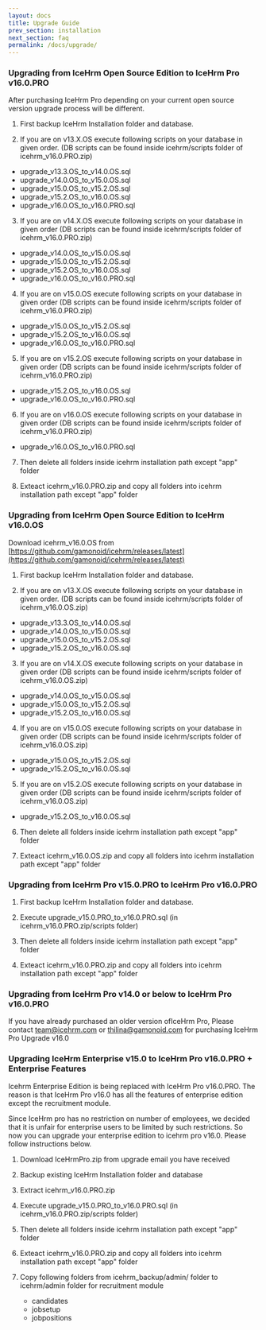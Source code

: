 ```yaml
---
layout: docs
title: Upgrade Guide
prev_section: installation
next_section: faq
permalink: /docs/upgrade/
---
```


### Upgrading from IceHrm Open Source Edition to IceHrm Pro v16.0.PRO

After purchasing IceHrm Pro depending on your current open source version upgrade process will be different.

1. First backup IceHrm Installation folder and database.

2. If you are on v13.X.OS execute following scripts on your database in given order. (DB scripts can be found inside icehrm/scripts folder of icehrm_v16.0.PRO.zip)
 - upgrade_v13.3.OS_to_v14.0.OS.sql
 - upgrade_v14.0.OS_to_v15.0.OS.sql
 - upgrade_v15.0.OS_to_v15.2.OS.sql
 - upgrade_v15.2.OS_to_v16.0.OS.sql
 - upgrade_v16.0.OS_to_v16.0.PRO.sql
 
3. If you are on v14.X.OS execute following scripts on your database in given order (DB scripts can be found inside icehrm/scripts folder of icehrm_v16.0.PRO.zip)
 - upgrade_v14.0.OS_to_v15.0.OS.sql
 - upgrade_v15.0.OS_to_v15.2.OS.sql
 - upgrade_v15.2.OS_to_v16.0.OS.sql
 - upgrade_v16.0.OS_to_v16.0.PRO.sql
 
4. If you are on v15.0.OS execute following scripts on your database in given order (DB scripts can be found inside icehrm/scripts folder of icehrm_v16.0.PRO.zip)
 - upgrade_v15.0.OS_to_v15.2.OS.sql
 - upgrade_v15.2.OS_to_v16.0.OS.sql
 - upgrade_v16.0.OS_to_v16.0.PRO.sql
 
5. If you are on v15.2.OS execute following scripts on your database in given order (DB scripts can be found inside icehrm/scripts folder of icehrm_v16.0.PRO.zip)
 - upgrade_v15.2.OS_to_v16.0.OS.sql
 - upgrade_v16.0.OS_to_v16.0.PRO.sql

6. If you are on v16.0.OS execute following scripts on your database in given order (DB scripts can be found inside icehrm/scripts folder of icehrm_v16.0.PRO.zip)
 - upgrade_v16.0.OS_to_v16.0.PRO.sql
 
7. Then delete all folders inside icehrm installation path except "app" folder

8. Exteact icehrm_v16.0.PRO.zip and copy all folders into icehrm installation path except "app" folder


### Upgrading from IceHrm Open Source Edition to IceHrm v16.0.OS

Download icehrm_v16.0.OS from [https://github.com/gamonoid/icehrm/releases/latest](https://github.com/gamonoid/icehrm/releases/latest)

1. First backup IceHrm Installation folder and database.

2. If you are on v13.X.OS execute following scripts on your database in given order. (DB scripts can be found inside icehrm/scripts folder of icehrm_v16.0.OS.zip)
 - upgrade_v13.3.OS_to_v14.0.OS.sql
 - upgrade_v14.0.OS_to_v15.0.OS.sql
 - upgrade_v15.0.OS_to_v15.2.OS.sql
 - upgrade_v15.2.OS_to_v16.0.OS.sql
 
3. If you are on v14.X.OS execute following scripts on your database in given order (DB scripts can be found inside icehrm/scripts folder of icehrm_v16.0.OS.zip)
 - upgrade_v14.0.OS_to_v15.0.OS.sql
 - upgrade_v15.0.OS_to_v15.2.OS.sql
 - upgrade_v15.2.OS_to_v16.0.OS.sql
 
4. If you are on v15.0.OS execute following scripts on your database in given order (DB scripts can be found inside icehrm/scripts folder of icehrm_v16.0.OS.zip)
 - upgrade_v15.0.OS_to_v15.2.OS.sql
 - upgrade_v15.2.OS_to_v16.0.OS.sql
 
5. If you are on v15.2.OS execute following scripts on your database in given order (DB scripts can be found inside icehrm/scripts folder of icehrm_v16.0.OS.zip)
 - upgrade_v15.2.OS_to_v16.0.OS.sql 
 
6. Then delete all folders inside icehrm installation path except "app" folder

7. Exteact icehrm_v16.0.OS.zip and copy all folders into icehrm installation path except "app" folder


### Upgrading from IceHrm Pro v15.0.PRO to IceHrm Pro v16.0.PRO

1. First backup IceHrm Installation folder and database.

2. Execute upgrade_v15.0.PRO_to_v16.0.PRO.sql (in icehrm_v16.0.PRO.zip/scripts folder)

3. Then delete all folders inside icehrm installation path except "app" folder

4. Exteact icehrm_v16.0.PRO.zip and copy all folders into icehrm installation path except "app" folder



### Upgrading from IceHrm Pro v14.0 or below to IceHrm Pro v16.0.PRO

If you have already purchased an older version ofIceHrm Pro, Please contact team@icehrm.com or thilina@gamonoid.com for purchasing IceHrm Pro Upgrade v16.0

### Upgrading IceHrm Enterprise v15.0 to IceHrm Pro v16.0.PRO + Enterprise Features

Icehrm Enterprise Edition is being replaced with IceHrm Pro v16.0.PRO. The reason is that 
IceHrm Pro v16.0 has all the features of enterprise edition except the recruitment module.

Since IceHrm pro has no restriction on number of employees, we decided that it is unfair for 
enterprise users to be limited by such restrictions. So now you can upgrade your enterprise
edition to icehrm pro v16.0. Please follow instructions below.


1. Download IceHrmPro.zip from upgrade email you have received

2. Backup existing IceHrm Installation folder and database

3. Extract icehrm_v16.0.PRO.zip

4. Execute upgrade_v15.0.PRO_to_v16.0.PRO.sql (in icehrm_v16.0.PRO.zip/scripts folder)

5. Then delete all folders inside icehrm installation path except "app" folder

6. Exteact icehrm_v16.0.PRO.zip and copy all folders into icehrm installation path except "app" folder

7. Copy following folders from icehrm_backup/admin/ folder to icehrm/admin folder for recruitment module
    - candidates
    - jobsetup
    - jobpositions
    